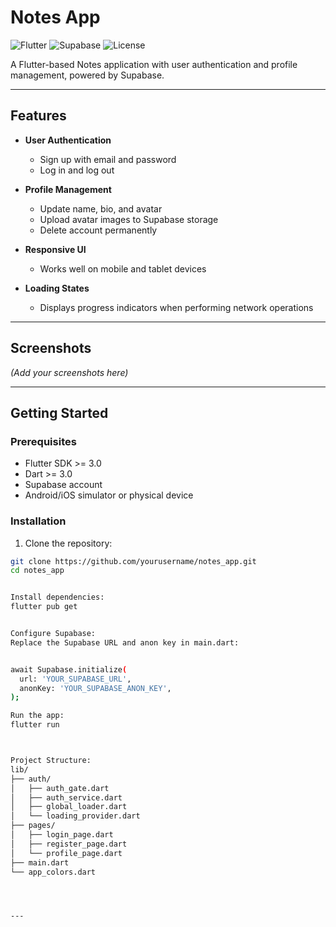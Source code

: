 # Notes App

![Flutter](https://img.shields.io/badge/Flutter-3.13-blue?logo=flutter)
![Supabase](https://img.shields.io/badge/Supabase-1.0-ff5a5f?logo=supabase)
![License](https://img.shields.io/badge/License-MIT-green)

A Flutter-based Notes application with user authentication and profile management, powered by Supabase.

---

## Features

- **User Authentication**  
  - Sign up with email and password  
  - Log in and log out  

- **Profile Management**  
  - Update name, bio, and avatar  
  - Upload avatar images to Supabase storage  
  - Delete account permanently  

- **Responsive UI**  
  - Works well on mobile and tablet devices  

- **Loading States**  
  - Displays progress indicators when performing network operations  

---

## Screenshots

*(Add your screenshots here)*

---

## Getting Started

### Prerequisites

- Flutter SDK >= 3.0
- Dart >= 3.0
- Supabase account
- Android/iOS simulator or physical device

### Installation

1. Clone the repository:

```bash
git clone https://github.com/yourusername/notes_app.git
cd notes_app


Install dependencies:
flutter pub get


Configure Supabase:
Replace the Supabase URL and anon key in main.dart:


await Supabase.initialize(
  url: 'YOUR_SUPABASE_URL',
  anonKey: 'YOUR_SUPABASE_ANON_KEY',
);

Run the app:
flutter run



Project Structure:
lib/
├── auth/
│   ├── auth_gate.dart
│   ├── auth_service.dart
│   ├── global_loader.dart
│   └── loading_provider.dart
├── pages/
│   ├── login_page.dart
│   ├── register_page.dart
│   └── profile_page.dart
├── main.dart
└── app_colors.dart




---
